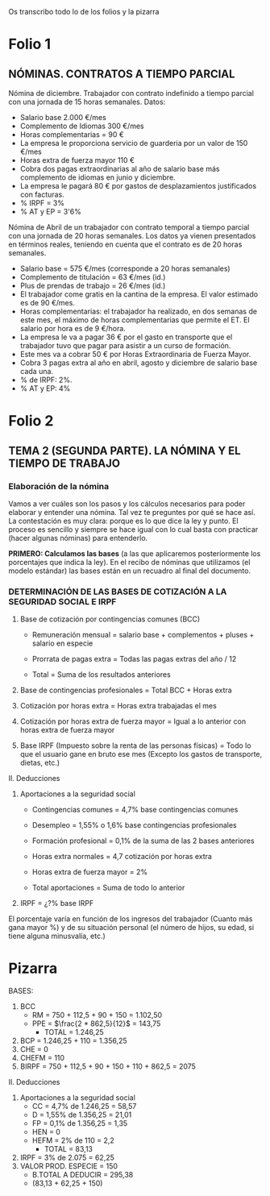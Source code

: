 Os transcribo todo lo de los folios y la pizarra

# Folio 1

## NÓMINAS. CONTRATOS A TIEMPO PARCIAL

Nómina de diciembre. Trabajador con contrato indefinido a tiempo parcial con una jornada de 15 horas semanales. Datos:
- Salario base 2.000 €/mes
- Complemento de Idiomas 300 €/mes
- Horas complementarias = 90 € 
- La empresa le proporciona servicio de guarderia por un valor de 150 €/mes
- Horas extra de fuerza mayor 110 €
- Cobra dos pagas extraordinarias al año de salario base más complemento de idiomas en junio y diciembre.
- La empresa le pagará 80 € por gastos de desplazamientos justificados con facturas.
- % IRPF = 3%
- % AT y EP = 3'6%

Nómina de Abril de un trabajador con contrato temporal a tiempo parcial con una jornada de 20 horas semanales. Los datos ya vienen presentados en términos reales, teniendo en cuenta que el contrato es de 20 horas semanales.

- Salario base = 575 €/mes (corresponde a 20 horas semanales)
- Complemento de titulación = 63 €/mes (id.) 
- Plus de prendas de trabajo = 26 €/mes (id.)
- El trabajador come gratis en la cantina de la empresa. El valor estimado es de 90 €/mes. 
- Horas complementarias: el trabajador ha realizado, en dos semanas de este mes, el máximo de horas complementarias que permite el ET. El salario por hora es de 9 €/hora.
- La empresa le va a pagar 36 € por el gasto en transporte que el trabajador tuvo que pagar para asistir a un curso de formación.
- Este mes va a cobrar 50 € por Horas Extraordinaria de Fuerza Mayor.
- Cobra 3 pagas extra al año en abril, agosto y diciembre de salario base cada una. 
- % de IRPF: 2%.
- % AT y EP: 4%

# Folio 2
## TEMA 2 (SEGUNDA PARTE). LA NÓMINA Y EL TIEMPO DE TRABAJO
### Elaboración de la nómina
Vamos a ver cuáles son los pasos y los cálculos necesarios para poder elaborar y entender una nómina. Tal vez te preguntes por qué se hace así. La contestación es muy clara: porque es lo que dice la ley y punto. El proceso es sencillo y siempre se hace igual con lo cual basta con practicar (hacer algunas nóminas) para entenderlo. 

**PRIMERO: Calculamos las bases** (a las que aplicaremos posteriormente los porcentajes que indica la ley). En el recibo de nóminas que utilizamos (el modelo estándar) las bases están en un recuadro al final del documento.

### DETERMINACIÓN DE LAS BASES DE COTIZACIÓN A LA SEGURIDAD SOCIAL E IRPF
1. Base de cotización por contingencias comunes (BCC)

    - Remuneración mensual = salario base + complementos + pluses + salario en especie

    - Prorrata de pagas extra = Todas las pagas extras del año / 12

    - Total = Suma de los resultados anteriores


2. Base de contingencias profesionales = Total BCC + Horas extra


3. Cotización por horas extra = Horas extra trabajadas el mes

4. Cotización por horas extra de fuerza mayor = Igual a lo anterior con horas extra de fuerza mayor

5. Base IRPF (Impuesto sobre la renta de las personas físicas) = Todo lo que el usuario gane en bruto ese mes (Excepto los gastos de transporte, dietas, etc.)


II. Deducciones
1. Aportaciones a la seguridad social 
    - Contingencias comunes = 4,7% base contingencias comunes
    - Desempleo = 1,55% o 1,6% base contingencias profesionales
    - Formación profesional = 0,1% de la suma de las 2 bases anteriores
    - Horas extra normales = 4,7 cotización por horas extra
    - Horas extra de fuerza mayor = 2%

    - Total aportaciones = Suma de todo lo anterior

2. IRPF = ¿?% base IRPF

El porcentaje varía en función de los ingresos del trabajador (Cuanto más gana mayor %) y de su situación personal (el número de hijos, su edad, si tiene alguna minusvalía, etc.)

# Pizarra
BASES: 
1. BCC
    - RM = 750 + 112,5 + 90 + 150 = 1.102,50
    - PPE = $\frac{2 * 862,5}{12}$ = 143,75
        - TOTAL = 1.246,25
2. BCP = 1.246,25 + 110 = 1.356,25
3. CHE = 0
4. CHEFM = 110
5. BIRPF = 750 + 112,5 + 90 + 150 + 110 + 862,5 = 2075

II. Deducciones
1. Aportaciones a la seguridad social
    - CC = 4,7% de 1.246,25 = 58,57
    - D = 1,55% de 1.356,25 = 21,01
    - FP = 0,1% de 1.356,25 = 1,35
    - HEN = 0
    - HEFM = 2% de 110 = 2,2
        - TOTAL = 83,13
2. IRPF = 3% de 2.075 = 62,25
3. VALOR PROD. ESPECIE = 150
    - B.TOTAL A DEDUCIR = 295,38
    - (83,13 + 62,25 + 150)
